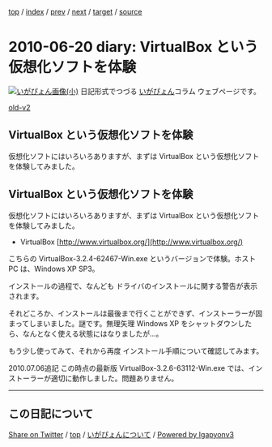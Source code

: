 [top](../index.html) 
 / [index](index.html) 
 / [prev](ig100614.html) 
 / [next](ig100621.html) 
 / [target](https://igapyon.github.io/diary/2010/ig100620.html) 
 / [source](https://github.com/igapyon/diary/blob/master/2010/ig100620.src.md) 

2010-06-20 diary: VirtualBox という仮想化ソフトを体験
=====================================================================================================
[![いがぴょん画像(小)](https://igapyon.github.io/diary/images/iga200306s.jpg "いがぴょん")](https://igapyon.github.io/diary/memo/memoigapyon.html) 日記形式でつづる [いがぴょん](https://igapyon.github.io/diary/memo/memoigapyon.html)コラム ウェブページです。

[old-v2](ig100620-orig.html)

## VirtualBox という仮想化ソフトを体験

仮想化ソフトにはいろいろありますが、まずは VirtualBox という仮想化ソフトを体験してみました。


## VirtualBox という仮想化ソフトを体験

仮想化ソフトにはいろいろありますが、まずは VirtualBox という仮想化ソフトを体験してみました。

* VirtualBox
  [http://www.virtualbox.org/](http://www.virtualbox.org/)

こちらの VirtualBox-3.2.4-62467-Win.exe というバージョンで体験。ホスト PC は、Windows XP SP3。

インストールの過程で、なんども ドライバのインストールに関する警告が表示されます。

それどころか、インストールは最後まで行くことができず、インストーラーが固まってしまいました。謎です。無理矢理 Windows XP をシャットダウンしたら、なんとなく使える状態にはなりましたが…。

もう少し使ってみて、それから再度 インストール手順について確認してみます。

2010.07.06追記 この時点の最新版 VirtualBox-3.2.6-63112-Win.exe では、インストーラーが適切に動作しました。問題ありません。


----------------------------------------------------------------------------------------------------

## この日記について

[Share on Twitter](https://twitter.com/intent/tweet?hashtags=igapyon%2Cdiary%2C%E3%81%84%E3%81%8C%E3%81%B4%E3%82%87%E3%82%93&text=VirtualBox+%E3%81%A8%E3%81%84%E3%81%86%E4%BB%AE%E6%83%B3%E5%8C%96%E3%82%BD%E3%83%95%E3%83%88%E3%82%92%E4%BD%93%E9%A8%93&url=https%3A%2F%2Figapyon.github.io%2Fdiary%2F2010%2Fig100620.html) / [top](../index.html) / [いがぴょんについて](https://igapyon.github.io/diary/memo/memoigapyon.html) / [Powered by Igapyonv3](https://github.com/igapyon/igapyonv3)
